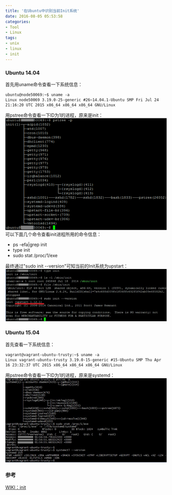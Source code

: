 ```yaml
---
title: '在Ubuntu中识别当前Init系统'
date: 2016-08-05 05:53:58
categories: 
- Tool
- Linux
tags: 
- unix
- linux
- init
---
```

### Ubuntu 14.04

首先用uname命令查看一下系统信息：
```
ubuntu@node50069:~$ uname -a
Linux node50069 3.19.0-25-generic #26~14.04.1-Ubuntu SMP Fri Jul 24 21:16:20 UTC 2015 x86_64 x86_64 x86_64 GNU/Linux
```

用pstree命令查看一下ID为1的进程，原来是init：![在Ubuntu中识别当前Init系统](/images/2016/8/0026uWfMzy759cAy8UU58.png) 可以下面几个命令查看init进程所用的命令信息：
- ps -efa|grep init
- type init
- sudo stat /proc/1/exe

最终通过"sudo init --version"可知当前的Init系统为upstart：![在Ubuntu中识别当前Init系统](/images/2016/8/0026uWfMzy759d8PJcKd2.jpg)

### Ubuntu 15.04

首先查看一下系统信息：
```
vagrant@vagrant-ubuntu-trusty:~$ uname -a
Linux vagrant-ubuntu-trusty 3.19.0-15-generic #15-Ubuntu SMP Thu Apr 16 23:32:37 UTC 2015 x86_64 x86_64 x86_64 GNU/Linux
```
用pstree命令查看一下ID为1的进程，原来是systemd：![在Ubuntu中识别当前Init系统](/images/2016/8/0026uWfMzy75azKHvSWf2.jpg)

### 参考

[WIKI：init](https://zh.wikipedia.org/zh-cn/Init)    